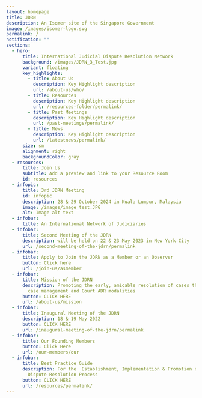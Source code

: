 ```yaml
---
layout: homepage
title: JDRN
description: An Isomer site of the Singapore Government
image: /images/isomer-logo.svg
permalink: /
notification: ""
sections:
  - hero:
      title: International Judicial Dispute Resolution Network
      background: /images/JDRN_3_Test.jpg
      variant: floating
      key_highlights:
        - title: About Us
          description: Key Highlight description
          url: /about-us/who/
        - title: Resources
          description: Key Highlight description
          url: /resources-folder/permalink/
        - title: Past Meetings
          description: Key Highlight description
          url: /past-meetings/permalink/
        - title: News
          description: Key Highlight description
          url: /latestnews/permalink/
      size: sm
      alignment: right
      backgroundColor: gray
  - resources:
      title: Join Us
      subtitle: Add a preview and link to your Resource Room
      id: resources
  - infopic:
      title: 3rd JDRN Meeting
      id: infopic
      description: 28 & 29 October 2024 in Kuala Lumpur, Malaysia
      image: /images/image_test.JPG
      alt: Image alt text
  - infobar:
      title: An International Network of Judiciaries
  - infobar:
      title: Second Meeting of the JDRN
      description: will be held on 22 & 23 May 2023 in New York City
      url: /second-meeting-of-the-jdrn/permalink
  - infobar:
      title: Apply to Join the JDRN as a Member or an Observer
      button: Click here
      url: /join-us/asmember
  - infobar:
      title: Mission of the JDRN
      description: Promoting the early, amicable resolution of cases through judge-led
        case management and Court ADR modalities
      button: CLICK HERE
      url: /about-us/mission
  - infobar:
      title: Inaugural Meeting of the JDRN
      description: 18 & 19 May 2022
      button: CLICK HERE
      url: /inaugural-meeting-of-the-jdrn/permalink
  - infobar:
      title: Our Founding Members
      button: Click Here
      url: /our-members/our
  - infobar:
      title: Best Practice Guide
      description: For the  Establishment, Implementation & Promotion of the Judicial
        Dispute Resolution Process
      button: CLICK HERE
      url: /resources/permalink/
---
```

